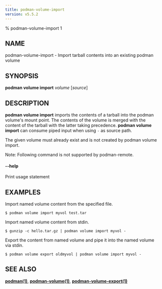 ```yaml
---
title: podman-volume-import
version: v5.5.2
---
```


% podman-volume-import 1

## NAME
podman\-volume\-import - Import tarball contents into an existing podman volume

## SYNOPSIS
**podman volume import** *volume* [*source*]

## DESCRIPTION

**podman volume import** imports the contents of a tarball into the podman volume's mount point.
The contents of the volume is merged with the content of the tarball with the latter taking precedence.
**podman volume import** can consume piped input when using `-` as source path.

The given volume must already exist and is not created by podman volume import.

Note: Following command is not supported by podman-remote.

#### **--help**

Print usage statement

## EXAMPLES

Import named volume content from the specified file.
```
$ podman volume import myvol test.tar
```

Import named volume content from stdin.
```
$ gunzip -c hello.tar.gz | podman volume import myvol -
```

Export the content from named volume and pipe it into the named volume via stdin.
```
$ podman volume export oldmyvol | podman volume import myvol -
```

## SEE ALSO
**[podman(1)](podman.1.md)**, **[podman-volume(1)](podman-volume.1.md)**, **[podman-volume-export(1)](podman-volume-export.1.md)**
